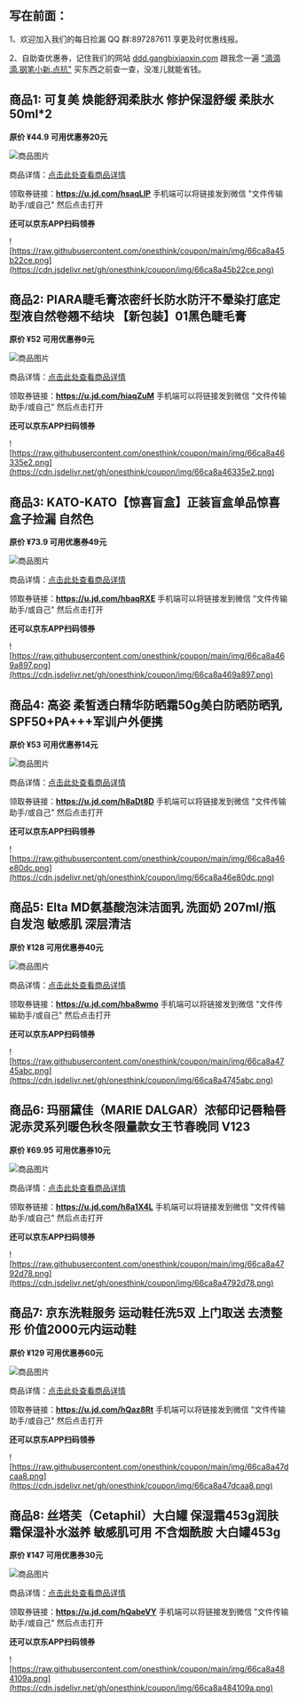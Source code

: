 ## 写在前面：

1、欢迎加入我们的每日捡漏 QQ 群:897287611 享更及时优惠线报。

2、自助查优惠券，记住我们的网站 [ddd.gangbixiaoxin.com](https://ddd.gangbixiaoxin.com) 跟我念一遍 ["滴滴滴.钢笔小新.点抗"](https://ddd.gangbixiaoxin.com) 买东西之前查一查，没准儿就能省钱。

## 商品1: 可复美 焕能舒润柔肤水 修护保湿舒缓 柔肤水50ml*2

**原价 ¥44.9 可用优惠券20元**

![商品图片](http://img14.360buyimg.com/n1/jfs/t1/190626/2/45420/18836/6641edb9Ff968ea8d/66d51fdb8eea114c.jpg)

商品详情：[点击此处查看商品详情](https://union-click.jd.com/jdc?e=1003156031&amp;p=JF8BAdkJK1olXwICUFlZCEkUB18IGloTWA4HUVZZCEIeBl9MRANLAjZbERscSkAJHTRQRA1CCVkdDwtCWhVLHTdNTwcKBENeCVAfUg8bfm5eYi58FH16FjkhYUMTQRFPbCFCGA93OlwhSB8WZSR4e1lCPFZZCCs9cFxXDxtxaz5hFHFdIzc9WD90YDN-cjtNOWV-Ej4vVTJ1Ag9ObABlOWFbLBc9ekpzYW5oWztNAHBgVSIbfjJFZhhBZAxhJG5hIBc6Vj1ufzxzfCcTOE5hIjkCViNFZRNrb1pAGnEALDgpQS8SdR1gcix2Jll0LT46fBJ0QxhXTT5hFAZAIAEHbyhPYCh8YjN8JGVhCykkbCtsY3sKbk8XKDZ4DTwVQAxIUw0AYQF9L0dLHzcjTQ9BD2M4GmsWXAYFXVhaDkISM18IG2tUMw8BXF5fCnsWM28OGF4RWA4FXVtfDEwnA2cPK4y45dOI5YvVsZ-Ji7ixvI6c4dKc3G5tOEgnA24JGVsRWgcAVG5tCEgnAF9WdVpGWgMLVF1aZhcWCilaWRsRMwEEUVdYCUITM20JGlkXbTYyKV8LcT5-ShRwWTxpNA4GFiAafzFARmZ9dVlpHVIDMhUtaElAYj9TRy51JTYCZA)

领取券链接：**https://u.jd.com/hsaqLIP** 手机端可以将链接发到微信 "文件传输助手/或自己" 然后点击打开

**还可以京东APP扫码领券**

![https://raw.githubusercontent.com/onesthink/coupon/main/img/66ca8a45b22ce.png](https://cdn.jsdelivr.net/gh/onesthink/coupon/img/66ca8a45b22ce.png)

## 商品2: PIARA睫毛膏浓密纤长防水防汗不晕染打底定型液自然卷翘不结块 【新包装】01黑色睫毛膏

**原价 ¥52 可用优惠券9元**

![商品图片](http://img14.360buyimg.com/n1/jfs/t1/8661/32/24817/96644/66c68fe7F04663a18/5c2e1ef5e06024bd.jpg)

商品详情：[点击此处查看商品详情](https://union-click.jd.com/jdc?e=1003156031&amp;p=JF8BAdsJK1olXwICUl1aAUMQAl8IGlsVXwICUl1YCkkTCl9MRANLAjZbERscSkAJHTRQRA1CCVkdDwtCWhVLHTdNTwcKBENeCVAfUg8bZm1YGAJmL01DHCNaUypeVxUBSzASBXVbOlxdaEwVSxZaUwhjCE98DwRfSFxXDxtxazliPm1BICcPaz9kaCp_Yg1NOWJ-Ej0_Ui91Sm5OeC5lO2FbPBc9UEpEYSZwWztdAHBgHT4bfjJrYxhSbAxhJG5hIAddTz1uVT9zfCcTOE5hIjkCViNFZRNrbBJAGXFdIy0-UTMfdxZ0cjhcIkdiLSY5fz93Bhlhcz91B3VAICchWDxPYCh8cg12Kk9pESo0XitsY3sKbk8XKDZVBhciQT18cA0NXwRWJgFVLgsvYBV3D2M4GmsWXAYFXVhaDkISM18IG2tUMwYHVV1VCkwQM244G10WWAIHXFlUDE0eBl8IE1wliqu6gdTs3cOu1_GAzOKyiI--gMDVOHsnAF8IGloXXQIFVVxdOHsXAF8LKwV7XFUEXF0IXUl5X24BXQlQGFVsU1ddD0IQBmw4GVoUXwQyZG44ChsUWhx6UBpdIAFZNRcJckJHaGhQaAJ7XwZiU1wVcRlfUBldUiVOBwRCZF5t)

领取券链接：**https://u.jd.com/hiaqZuM** 手机端可以将链接发到微信 "文件传输助手/或自己" 然后点击打开

**还可以京东APP扫码领券**

![https://raw.githubusercontent.com/onesthink/coupon/main/img/66ca8a46335e2.png](https://cdn.jsdelivr.net/gh/onesthink/coupon/img/66ca8a46335e2.png)

## 商品3: KATO-KATO【惊喜盲盒】正装盲盒单品惊喜盒子捡漏 自然色

**原价 ¥73.9 可用优惠券49元**

![商品图片](http://img14.360buyimg.com/n1/jfs/t1/197495/35/43814/30455/66618364F200be218/370e2cfb880c4e83.jpg)

商品详情：[点击此处查看商品详情](https://union-click.jd.com/jdc?e=1003156031&amp;p=JF8BAdsJK1olXwICUlpcAE0UBF8IGlsUWQ4DXFddC0kfAl9MRANLAjZbERscSkAJHTRQRA1CCVkdDwtCWhVLHTdNTwcKBENeCVAfUg8bYRpMfQRLOEJSXSg9aDdAZBBDaz1mNkZ9Olw9bh5iaDpNUiUWO3Z7VyUNX1xXDxtxazliLnVdIDcHWzx0Vip-YitNOWViEioFVTx1Sh9OewBlOWFbMBcqUEtuYSZgWztnB29gVQwbaBR8cQxRTgxhJG5hIBcqTDwVcwpzfCcTOE5hIjkCViNFZRB6bz9qAnFdBg49bB5Udw1ocjhcOQFiViEkawJ_BhhxcwhhKXoFNywlaCtlYCh8cjNGKmV1CikCXihsY3sKbk8XKDZiEjkPXjASAg92ZS1LPGRCMwMffAJ3D2M4GmsWXAYFXVhaDkISM18IG2tUMwYBVFdfCU4RM244G10WWAIHXFlUD0MQB18IE1wliqu6gdTs3cOu1_GAzOKyiI--gMDVOHsnAF8IGloXXQIFVVxdOHsXAF8LKwV7XFUFUVddC055X24BXQlRHUNsU1hYDkoQAGk4GVoUXwQyZG4_fQ9xXDFtXwscK2ZiKAk6dwBnZRxjWyR7X2ZkASs2XQ5efWxuayIWJlZVZF5t)

领取券链接：**https://u.jd.com/hbaqRXE** 手机端可以将链接发到微信 "文件传输助手/或自己" 然后点击打开

**还可以京东APP扫码领券**

![https://raw.githubusercontent.com/onesthink/coupon/main/img/66ca8a469a897.png](https://cdn.jsdelivr.net/gh/onesthink/coupon/img/66ca8a469a897.png)

## 商品4: 高姿 柔皙透白精华防晒霜50g美白防晒防晒乳SPF50+PA+++军训户外便携

**原价 ¥53 可用优惠券14元**

![商品图片](http://img14.360buyimg.com/n1/jfs/t1/97732/7/44490/117673/66c85e07Fb410abc4/18b024e5f17fd342.jpg)

商品详情：[点击此处查看商品详情](https://union-click.jd.com/jdc?e=1003156031&amp;p=JF8BAaQJK1olXwICUlddAEIRBF8IGloUXQ8DXVZYAEInRzBQRQQlBENHFRxWFlVMWzBeTA9KQl1XSwwDVFVPRjtUBAJQAVsMFgQZBE9sc2lsWAlUH15pURgrfA0QBxFRbQESFWgADwRVcxBgXg9cbAJcFF9ZCl5KSEdjeh9tbCh2AXJrAg4pewJLexpvYjlMGwR0Nlc5ahF3RwxDYwt3FH5JNCxUWC9kRW18eVJyP1x1FSoCfC1sYAxWb1lDP3FhNx8rbDxKVhZJWC9nVW12VD0BcDJjZhtRGxtjNFxrIBcqX3thBBdqaAJIHmRVNhYNUStIXTcAGCxDUQoyVW5eCUsQCmkPHVIQbTYCVG4fZh1HXSRQElIlXDYCUl1YDE4fBGYAGV0TbQYKU26KpfPCid7dk-LBw47V7fmIgffDnec4K2sWbQYDVVxdDEwWAW84K1sWbQUyCjBcW05ACmcNSzVJXA9EBhgAXiUQBWcPE1IRXDYAVV9fCnsnM2tza11xHlRDFgY2DQ1hdykPHyVMK1wFHDBfUxEfeDR_RjtBKl9LHQcGVksnA18)

领取券链接：**https://u.jd.com/h8aDt8D** 手机端可以将链接发到微信 "文件传输助手/或自己" 然后点击打开

**还可以京东APP扫码领券**

![https://raw.githubusercontent.com/onesthink/coupon/main/img/66ca8a46e80dc.png](https://cdn.jsdelivr.net/gh/onesthink/coupon/img/66ca8a46e80dc.png)

## 商品5: Elta MD氨基酸泡沫洁面乳 洗面奶 207ml/瓶 自发泡 敏感肌 深层清洁

**原价 ¥128 可用优惠券40元**

![商品图片](http://img14.360buyimg.com/n1/jfs/t1/8442/40/25106/79560/66c60f65Fd7933574/30b0105b83d621f0.png)

商品详情：[点击此处查看商品详情](https://union-click.jd.com/jdc?e=1003156031&amp;p=JF8BAagJK1olXwICUldYCkMSAV8NHl0TWgIGZBoCUBVIMzZNXhpXVhgcDwYCXhxDXHBTTkRHA1ocDBsJVFRORjNVFRlPGQoLAyYuDE1kXBtgE1ocOgBqJgggVCBSAzZmGQFIIlF8K1snUD5iCmwOTghcSkYOIzc9bD9efCx_byxzKnJHEDwkYzdgdypKfzJIPn9mFQE4cRJrdDJ8EjlsAHphMBsfaEl8cBtAeBxiX35rLT0uSj8VezdgRD9mKn91KTcHTkhjWRtqbChqHHIAMDcpazRVex8cGS4BX3MyVz4Ofi5jUCtteCUSDQ5jXVwAaC1HY2MEK1olXgcCU1dbD00eBl84G1slH2hfDA4CFABTXCZQSwRDBEJaZF9tCE0UBmsNE1wdXwcLUW5dAEwn1MKwztGkiI67gMDV3_Kw1ua0z8WdbTYyV25dCUoVA2sPGlkVbTYCV25eOBV5AjwAG1sWX1VsCF9UThlcVTpmHFIVWAEGXVxtCkoWAW04K2scCn5xUFguVz9_C24BfF19L1B_CDUYCBJ5ATVVZAxrIgN4DCsoAUgRVjxBK1sl)

领取券链接：**https://u.jd.com/hba8wmo** 手机端可以将链接发到微信 "文件传输助手/或自己" 然后点击打开

**还可以京东APP扫码领券**

![https://raw.githubusercontent.com/onesthink/coupon/main/img/66ca8a4745abc.png](https://cdn.jsdelivr.net/gh/onesthink/coupon/img/66ca8a4745abc.png)

## 商品6: 玛丽黛佳（MARIE DALGAR）浓郁印记唇釉唇泥赤灵系列暖色秋冬限量款女王节春晚同 V123

**原价 ¥69.95 可用优惠券10元**

![商品图片](http://img14.360buyimg.com/n1/jfs/t1/228703/13/26332/60646/66c86a34F8f243e92/12b3249da0ea7489.jpg)

商品详情：[点击此处查看商品详情](https://union-click.jd.com/jdc?e=1003156031&amp;p=JF8BAdgJK1olXwICUlhYCkMVAV8IGloSWwIEV19UC0kTAF9MRANLAjZbERscSkAJHTRQRA1CCVkdDwtCWhVLHTdNTwcKBENeCVAfUg8bXDVXYyloVUFeETpdCE5cYzdMTS8SWQZ1OlwWQQBNezR8RBhpWwdCNFk1XFxXDxtxaz5hBH1BIwElbTJkVip_YiNNOWVmEj0_VTx1Aj1OewBmKmFYBhcpakp0YW58WzhdB29gVS4bfClzYAxBcAxhJG5nID1dSDwVewtzfCcTOE5hIjkCViNFZRBxezhmH2ZwNy4pCTxJdwZgci92Nll0JioNaC9CQBsKawtiLlQENAY-cT9lYCh8cjN1KmVhCCpfcChsY3sKbk8XKDZXNwwrTixMSg1vRzgVVU56BwQpcBFBD2M4GmsWXAYFXVhaDkISM18IG2tUMwQFU11UOEonA2kLHl8QVQEKUFtZAHsXC2g4zPatiIyzgdbk3NWf1NavztKpiZiKZG5tC3sXAm4KG18SXAQCZG5dC3sUMzFmGggTXwYBAFkzVEoeRToIS117WgAAVVxVDUwnAW4JGVklbTZdDgElejYfRDNNf1sVWE1iDBoLfEwTAxhmGRBcFlx6DyoCSzcRAi9oHDNBbQYy)

领取券链接：**https://u.jd.com/h8a1X4L** 手机端可以将链接发到微信 "文件传输助手/或自己" 然后点击打开

**还可以京东APP扫码领券**

![https://raw.githubusercontent.com/onesthink/coupon/main/img/66ca8a4792d78.png](https://cdn.jsdelivr.net/gh/onesthink/coupon/img/66ca8a4792d78.png)

## 商品7: 京东洗鞋服务 运动鞋任洗5双 上门取送 去渍整形 价值2000元内运动鞋

**原价 ¥129 可用优惠券60元**

![商品图片](http://img14.360buyimg.com/n1/jfs/t1/114841/8/24240/121358/62665ef2E508b1529/ea0713784ac0ec1a.jpg)

商品详情：[点击此处查看商品详情](https://union-click.jd.com/jdc?e=1003156031&amp;p=JF8BAacJK1olXwICXV1dCEMVCl8IGloUXgQLUl1dCEgnRzBQRQQlBENHFRxWFlVMWzBeTA9KQl1XSwwDVFVPRjtUBAJQAVsMFgQZBBkRQywBYQV1Jl9nXTcBCRhqRhpvRANmJ2gAVlk5DiJVVAdsGRlsOENiNVZKSEdjeh9tbChAGHBrBj0qayhVexpsSDlPPQRiJlYuahFFRw99Yzh3XFRJNCxUbS9jf218Q1JGP1x-Uz4CcC9sYAxLbARtP3JbMwIrbDxKVhZJRT9ONm1mVT4BcDJjZhtrbAViJFBhIwcIX3thdAhXWyx2WWZSVyM4fi1xARh7RhllUQoyVW5eCUsQCmkPHVIQbTYCVG4LZksWAm4JElMSWAYyVW5dDkgSB2oAHFMcXw4GZF5VD3vArtfdkerA1b_WytaKsezCitPchdMlbTYBZF5cCUkXB2gJGVslbQYBZF1tViUWUGgNElsWWGheVVcbXUlNBgEPHV4TXQIDXG5fCUoVAV84KwkTHUULLgA9cxJyCgZUGghoGHNlCwYuciUVAWhsHTJXCm5mVhwkbQ53Ymc4G2s)

领取券链接：**https://u.jd.com/hQaz8Rt** 手机端可以将链接发到微信 "文件传输助手/或自己" 然后点击打开

**还可以京东APP扫码领券**

![https://raw.githubusercontent.com/onesthink/coupon/main/img/66ca8a47dcaa8.png](https://cdn.jsdelivr.net/gh/onesthink/coupon/img/66ca8a47dcaa8.png)

## 商品8: 丝塔芙（Cetaphil）大白罐 保湿霜453g润肤霜保湿补水滋养 敏感肌可用 不含烟酰胺 大白罐453g

**原价 ¥147 可用优惠券30元**

![商品图片](http://img14.360buyimg.com/n1/jfs/t1/27990/21/21330/66227/66977552Ff240862c/fa8cc908de0b874a.jpg)

商品详情：[点击此处查看商品详情](https://union-click.jd.com/jdc?e=1003156031&amp;p=JF8BAdMJK1olXwICUlddDk8QB18IGlsUWA4HU1dbDkgSAF9MRANLAjZbERscSkAJHTRQRA1CCVkdDwtCWhVLHTdNTwcKBENeCVAfUg8bXmYKWwtzCnZHPV0-WkhLdQZ9Qg5HJ3haOlwBATYeZ2ZsTVNoBGJLDwELa1xXDxtxazliLnFdIzc1Wz9eeC1_ciNNOWV6Ej4VUhh1ShtOey5mKmFbPBcrektgYSZaWztNB2RgHSobfCJodA97ZAxhJG5hLS06VD8VcwlzfCcTOE5hIjkCViNFZRNbbDhiHnFrJy0qUThUdB10ci8UNkF0PT40fDgXXQxhST1hBGFDIwEqfz9lYDN_YiN3KXVXFik0eBMndDBAciESCG5gIQoiQzhXczZhbBhoCwoOZF9tC0oXBGYOHF0cWDYyVF5tSSUXAmwME1sVVTYDZF5bC04TBmcPE1MdVAYyVFZaOJy6u7qCqo6d5NKc3Inkr56ev7uWk2slbQUyVF9cCksTBG4KG2slXQUyV24DZkpEBWwKHAxAM1oDXRgIDQhRbWgBG10TXwYCZFxcCUkVM184RlIXHVZkAy4YYUh0UWxUbTJgBFNQLiAFZklLChIBf1JxCw5_DToUUxRBYF8IKw)

领取券链接：**https://u.jd.com/hQabeVY** 手机端可以将链接发到微信 "文件传输助手/或自己" 然后点击打开

**还可以京东APP扫码领券**

![https://raw.githubusercontent.com/onesthink/coupon/main/img/66ca8a484109a.png](https://cdn.jsdelivr.net/gh/onesthink/coupon/img/66ca8a484109a.png)

